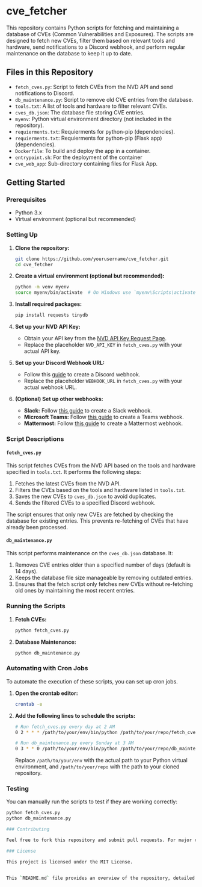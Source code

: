 # cve_fetcher
This repository contains Python scripts for fetching and maintaining a database of CVEs (Common Vulnerabilities and Exposures). The scripts are designed to fetch new CVEs, filter them based on relevant tools and hardware, send notifications to a Discord webhook, and perform regular maintenance on the database to keep it up to date.
## Files in this Repository

- `fetch_cves.py`: Script to fetch CVEs from the NVD API and send notifications to Discord.
- `db_maintenance.py`: Script to remove old CVE entries from the database.
- `tools.txt`: A list of tools and hardware to filter relevant CVEs.
- `cves_db.json`: The database file storing CVE entries.
- `myenv`: Python virtual environment directory (not included in the repository).
- `requierments.txt`: Requierments for python-pip (dependencies).
- `requierments.txt`: Requierments for python-pip (Flask app) (dependencies).
- `Dockerfile`: To build and deploy the app in a container.
- `entrypoint.sh`: For the deployment of the container
- `cve_web_app`: Sub-directory containing files for Flask App.

## Getting Started

### Prerequisites

- Python 3.x
- Virtual environment (optional but recommended)

### Setting Up

1. **Clone the repository:**
    ```sh
    git clone https://github.com/yourusername/cve_fetcher.git
    cd cve_fetcher
    ```

2. **Create a virtual environment (optional but recommended):**
    ```sh
    python -m venv myenv
    source myenv/bin/activate  # On Windows use `myenv\Scripts\activate`
    ```

3. **Install required packages:**
    ```sh
    pip install requests tinydb
    ```

4. **Set up your NVD API Key:**
    - Obtain your API key from the [NVD API Key Request Page](https://nvd.nist.gov/developers/request-an-api-key).
    - Replace the placeholder `NVD_API_KEY` in `fetch_cves.py` with your actual API key.

5. **Set up your Discord Webhook URL:**
    - Follow this [guide](https://support.discord.com/hc/en-us/articles/228383668-Intro-to-Webhooks) to create a Discord webhook.
    - Replace the placeholder `WEBHOOK_URL` in `fetch_cves.py` with your actual webhook URL.

6. **(Optional) Set up other webhooks:**
    - **Slack:** Follow [this guide](https://api.slack.com/messaging/webhooks) to create a Slack webhook.
    - **Microsoft Teams:** Follow [this guide](https://docs.microsoft.com/en-us/microsoftteams/platform/webhooks-and-connectors/how-to/add-incoming-webhook) to create a Teams webhook.
    - **Mattermost:** Follow [this guide](https://docs.mattermost.com/developer/webhooks-incoming.html) to create a Mattermost webhook.

### Script Descriptions

#### `fetch_cves.py`

This script fetches CVEs from the NVD API based on the tools and hardware specified in `tools.txt`. It performs the following steps:
1. Fetches the latest CVEs from the NVD API.
2. Filters the CVEs based on the tools and hardware listed in `tools.txt`.
3. Saves the new CVEs to `cves_db.json` to avoid duplicates.
4. Sends the filtered CVEs to a specified Discord webhook.

The script ensures that only new CVEs are fetched by checking the database for existing entries. This prevents re-fetching of CVEs that have already been processed.

#### `db_maintenance.py`

This script performs maintenance on the `cves_db.json` database. It:
1. Removes CVE entries older than a specified number of days (default is 14 days).
2. Keeps the database file size manageable by removing outdated entries.
3. Ensures that the fetch script only fetches new CVEs without re-fetching old ones by maintaining the most recent entries.

### Running the Scripts

1. **Fetch CVEs:**
    ```sh
    python fetch_cves.py
    ```

2. **Database Maintenance:**
    ```sh
    python db_maintenance.py
    ```

### Automating with Cron Jobs

To automate the execution of these scripts, you can set up cron jobs.

1. **Open the crontab editor:**
    ```sh
    crontab -e
    ```

2. **Add the following lines to schedule the scripts:**

    ```sh
    # Run fetch_cves.py every day at 2 AM
    0 2 * * * /path/to/your/env/bin/python /path/to/your/repo/fetch_cves.py

    # Run db_maintenance.py every Sunday at 3 AM
    0 3 * * 0 /path/to/your/env/bin/python /path/to/your/repo/db_maintenance.py
    ```

    Replace `/path/to/your/env` with the actual path to your Python virtual environment, and `/path/to/your/repo` with the path to your cloned repository.

### Testing

You can manually run the scripts to test if they are working correctly:

```sh
python fetch_cves.py
python db_maintenance.py

### Contributing

Feel free to fork this repository and submit pull requests. For major changes, please open an issue first to discuss what you would like to change.

### License

This project is licensed under the MIT License.


This `README.md` file provides an overview of the repository, detailed instructions for setting up and running the scripts, descriptions of each script, and information on how to automate the process using cron jobs.
